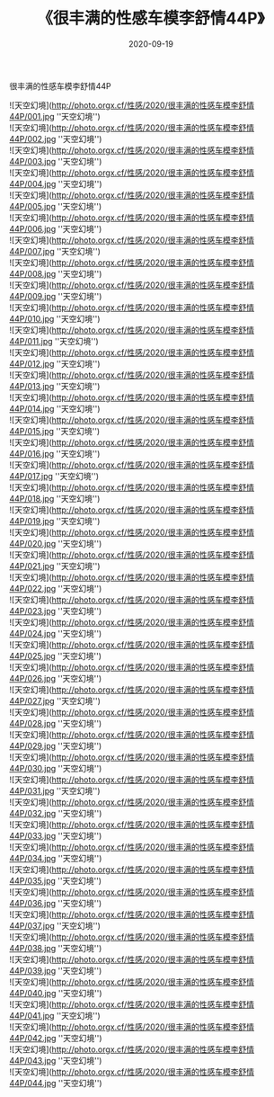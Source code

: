 ﻿---
layout: post
title:  《很丰满的性感车模李舒情44P》
date:   2020-09-19
img: http://photo.orgx.cf/性感/2020/很丰满的性感车模李舒情44P/000.jpg
categories: [美女, 性感, 泳衣]
---

很丰满的性感车模李舒情44P



![天空幻境](http://photo.orgx.cf/性感/2020/很丰满的性感车模李舒情44P/001.jpg ''天空幻境'') <br>
![天空幻境](http://photo.orgx.cf/性感/2020/很丰满的性感车模李舒情44P/002.jpg ''天空幻境'') <br>
![天空幻境](http://photo.orgx.cf/性感/2020/很丰满的性感车模李舒情44P/003.jpg ''天空幻境'') <br>
![天空幻境](http://photo.orgx.cf/性感/2020/很丰满的性感车模李舒情44P/004.jpg ''天空幻境'') <br>
![天空幻境](http://photo.orgx.cf/性感/2020/很丰满的性感车模李舒情44P/005.jpg ''天空幻境'') <br>
![天空幻境](http://photo.orgx.cf/性感/2020/很丰满的性感车模李舒情44P/006.jpg ''天空幻境'') <br>
![天空幻境](http://photo.orgx.cf/性感/2020/很丰满的性感车模李舒情44P/007.jpg ''天空幻境'') <br>
![天空幻境](http://photo.orgx.cf/性感/2020/很丰满的性感车模李舒情44P/008.jpg ''天空幻境'') <br>
![天空幻境](http://photo.orgx.cf/性感/2020/很丰满的性感车模李舒情44P/009.jpg ''天空幻境'') <br>
![天空幻境](http://photo.orgx.cf/性感/2020/很丰满的性感车模李舒情44P/010.jpg ''天空幻境'') <br>
![天空幻境](http://photo.orgx.cf/性感/2020/很丰满的性感车模李舒情44P/011.jpg ''天空幻境'') <br>
![天空幻境](http://photo.orgx.cf/性感/2020/很丰满的性感车模李舒情44P/012.jpg ''天空幻境'') <br>
![天空幻境](http://photo.orgx.cf/性感/2020/很丰满的性感车模李舒情44P/013.jpg ''天空幻境'') <br>
![天空幻境](http://photo.orgx.cf/性感/2020/很丰满的性感车模李舒情44P/014.jpg ''天空幻境'') <br>
![天空幻境](http://photo.orgx.cf/性感/2020/很丰满的性感车模李舒情44P/015.jpg ''天空幻境'') <br>
![天空幻境](http://photo.orgx.cf/性感/2020/很丰满的性感车模李舒情44P/016.jpg ''天空幻境'') <br>
![天空幻境](http://photo.orgx.cf/性感/2020/很丰满的性感车模李舒情44P/017.jpg ''天空幻境'') <br>
![天空幻境](http://photo.orgx.cf/性感/2020/很丰满的性感车模李舒情44P/018.jpg ''天空幻境'') <br>
![天空幻境](http://photo.orgx.cf/性感/2020/很丰满的性感车模李舒情44P/019.jpg ''天空幻境'') <br>
![天空幻境](http://photo.orgx.cf/性感/2020/很丰满的性感车模李舒情44P/020.jpg ''天空幻境'') <br>
![天空幻境](http://photo.orgx.cf/性感/2020/很丰满的性感车模李舒情44P/021.jpg ''天空幻境'') <br>
![天空幻境](http://photo.orgx.cf/性感/2020/很丰满的性感车模李舒情44P/022.jpg ''天空幻境'') <br>
![天空幻境](http://photo.orgx.cf/性感/2020/很丰满的性感车模李舒情44P/023.jpg ''天空幻境'') <br>
![天空幻境](http://photo.orgx.cf/性感/2020/很丰满的性感车模李舒情44P/024.jpg ''天空幻境'') <br>
![天空幻境](http://photo.orgx.cf/性感/2020/很丰满的性感车模李舒情44P/025.jpg ''天空幻境'') <br>
![天空幻境](http://photo.orgx.cf/性感/2020/很丰满的性感车模李舒情44P/026.jpg ''天空幻境'') <br>
![天空幻境](http://photo.orgx.cf/性感/2020/很丰满的性感车模李舒情44P/027.jpg ''天空幻境'') <br>
![天空幻境](http://photo.orgx.cf/性感/2020/很丰满的性感车模李舒情44P/028.jpg ''天空幻境'') <br>
![天空幻境](http://photo.orgx.cf/性感/2020/很丰满的性感车模李舒情44P/029.jpg ''天空幻境'') <br>
![天空幻境](http://photo.orgx.cf/性感/2020/很丰满的性感车模李舒情44P/030.jpg ''天空幻境'') <br>
![天空幻境](http://photo.orgx.cf/性感/2020/很丰满的性感车模李舒情44P/031.jpg ''天空幻境'') <br>
![天空幻境](http://photo.orgx.cf/性感/2020/很丰满的性感车模李舒情44P/032.jpg ''天空幻境'') <br>
![天空幻境](http://photo.orgx.cf/性感/2020/很丰满的性感车模李舒情44P/033.jpg ''天空幻境'') <br>
![天空幻境](http://photo.orgx.cf/性感/2020/很丰满的性感车模李舒情44P/034.jpg ''天空幻境'') <br>
![天空幻境](http://photo.orgx.cf/性感/2020/很丰满的性感车模李舒情44P/035.jpg ''天空幻境'') <br>
![天空幻境](http://photo.orgx.cf/性感/2020/很丰满的性感车模李舒情44P/036.jpg ''天空幻境'') <br>
![天空幻境](http://photo.orgx.cf/性感/2020/很丰满的性感车模李舒情44P/037.jpg ''天空幻境'') <br>
![天空幻境](http://photo.orgx.cf/性感/2020/很丰满的性感车模李舒情44P/038.jpg ''天空幻境'') <br>
![天空幻境](http://photo.orgx.cf/性感/2020/很丰满的性感车模李舒情44P/039.jpg ''天空幻境'') <br>
![天空幻境](http://photo.orgx.cf/性感/2020/很丰满的性感车模李舒情44P/040.jpg ''天空幻境'') <br>
![天空幻境](http://photo.orgx.cf/性感/2020/很丰满的性感车模李舒情44P/041.jpg ''天空幻境'') <br>
![天空幻境](http://photo.orgx.cf/性感/2020/很丰满的性感车模李舒情44P/042.jpg ''天空幻境'') <br>
![天空幻境](http://photo.orgx.cf/性感/2020/很丰满的性感车模李舒情44P/043.jpg ''天空幻境'') <br>
![天空幻境](http://photo.orgx.cf/性感/2020/很丰满的性感车模李舒情44P/044.jpg ''天空幻境'') <br>